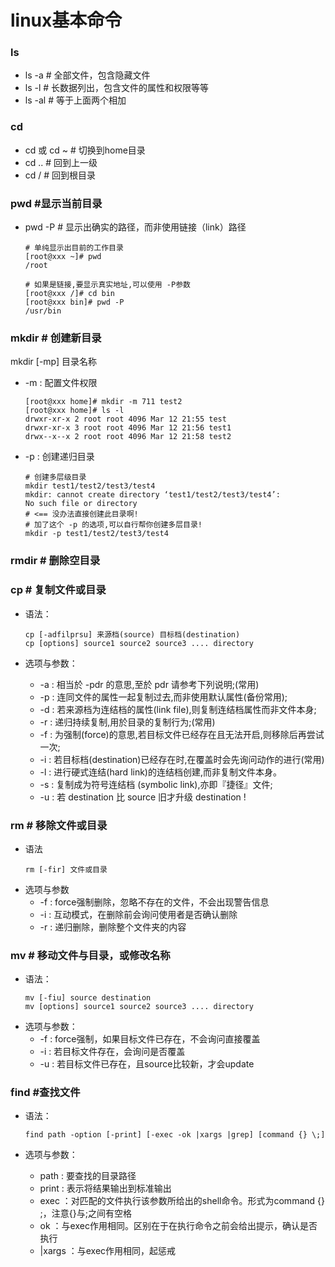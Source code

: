 # linux基本命令

### ls
- ls -a  	  # 全部文件，包含隐藏文件
- ls -l   	  # 长数据列出，包含文件的属性和权限等等
- ls -al 	  # 等于上面两个相加

### cd
- cd 或 cd ~		# 切换到home目录
- cd ..  		        # 回到上一级
- cd /  		         # 回到根目录

### pwd		#显示当前目录

- pwd -P 	# 显示出确实的路径，而非使用链接（link）路径

    ```
    # 单纯显示出目前的工作目录
    [root@xxx ~]# pwd
    /root

    # 如果是链接,要显示真实地址,可以使用 -P参数
    [root@xxx /]# cd bin
    [root@xxx bin]# pwd -P
    /usr/bin
    ```

### mkdir	# 创建新目录
mkdir [-mp] 目录名称
- -m : 配置文件权限
	
	```
  [root@xxx home]# mkdir -m 711 test2
	[root@xxx home]# ls -l
	drwxr-xr-x 2 root root 4096 Mar 12 21:55 test
	drwxr-xr-x 3 root root 4096 Mar 12 21:56 test1
	drwx--x--x 2 root root 4096 Mar 12 21:58 test2
	```
	
- -p : 创建递归目录

  ```
  # 创建多层级目录
  mkdir test1/test2/test3/test4
  mkdir: cannot create directory ‘test1/test2/test3/test4’:
  No such file or directory
  # <== 没办法直接创建此目录啊!
  # 加了这个 -p 的选项,可以自行帮你创建多层目录!
  mkdir -p test1/test2/test3/test4
  ```

### rmdir 	# 删除空目录

### cp 		# 复制文件或目录
- 语法：
	```
	cp [-adfilprsu] 来源档(source) 目标档(destination)
	cp [options] source1 source2 source3 .... directory
	```

- 选项与参数：
    - -a : 相当於 -pdr 的意思,至於 pdr 请参考下列说明;(常用)
    - -p : 连同文件的属性一起复制过去,而非使用默认属性(备份常用);
    - -d : 若来源档为连结档的属性(link file),则复制连结档属性而非文件本身;
    - -r : 递归持续复制,用於目录的复制行为;(常用)
    - -f : 为强制(force)的意思,若目标文件已经存在且无法开启,则移除后再尝试一次;
    - -i : 若目标档(destination)已经存在时,在覆盖时会先询问动作的进行(常用)
    - -l : 进行硬式连结(hard link)的连结档创建,而非复制文件本身。
    - -s : 复制成为符号连结档 (symbolic link),亦即『捷径』文件;
    - -u : 若 destination 比 source 旧才升级 destination !

### rm 	 	# 移除文件或目录
- 语法
	```
	rm [-fir] 文件或目录
	```
- 选项与参数
	- -f : force强制删除，忽略不存在的文件，不会出现警告信息 
	- -i : 互动模式，在删除前会询问使用者是否确认删除
	- -r : 递归删除，删除整个文件夹的内容

### mv		# 移动文件与目录，或修改名称
- 语法：
	```
	mv [-fiu] source destination
	mv [options] source1 source2 source3 .... directory
	```
- 选项与参数：
	- -f : force强制，如果目标文件已存在，不会询问直接覆盖
	- -i : 若目标文件存在，会询问是否覆盖
	- -u : 若目标文件已存在，且source比较新，才会update

### find		#查找文件
- 语法：
	```
	find path -option [-print] [-exec -ok |xargs |grep] [command {} \;]
	```
- 选项与参数：

	- path : 要查找的目录路径
	- print : 表示将结果输出到标准输出
	- exec ：对匹配的文件执行该参数所给出的shell命令。形式为command {} \;，注意{}与\;之间有空格 
	- ok ：与exec作用相同。区别在于在执行命令之前会给出提示，确认是否执行
	- |xargs ：与exec作用相同，起惩戒